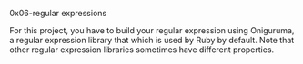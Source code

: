 0x06-regular expressions

For this project, you have to build your regular expression using Oniguruma, a regular expression library that which is used by Ruby by default. Note that other regular expression libraries sometimes have different properties.
